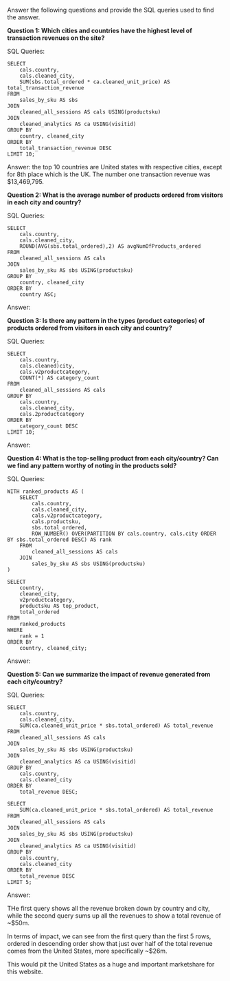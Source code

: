 Answer the following questions and provide the SQL queries used to find the answer.

    
**Question 1: Which cities and countries have the highest level of transaction revenues on the site?**


SQL Queries:

```
SELECT
	cals.country,
	cals.cleaned_city,
	SUM(sbs.total_ordered * ca.cleaned_unit_price) AS total_transaction_revenue
FROM
	sales_by_sku AS sbs
JOIN
	cleaned_all_sessions AS cals USING(productsku)
JOIN
	cleaned_analytics AS ca USING(visitid)
GROUP BY
	country, cleaned_city
ORDER BY
	total_transaction_revenue DESC
LIMIT 10;
```

Answer: the top 10 countries are United states with respective cities, except for 8th place which is the UK. The number one transaction revenue was $13,469,795.


**Question 2: What is the average number of products ordered from visitors in each city and country?**


SQL Queries:
```
SELECT
	cals.country,
	cals.cleaned_city,
	ROUND(AVG(sbs.total_ordered),2) AS avgNumOfProducts_ordered
FROM
	cleaned_all_sessions AS cals
JOIN
	sales_by_sku AS sbs USING(productsku)
GROUP BY
	country, cleaned_city
ORDER BY
	country ASC;
```

Answer:



**Question 3: Is there any pattern in the types (product categories) of products ordered from visitors in each city and country?**


SQL Queries:

```
SELECT
    cals.country,
    cals.cleaned)city,
    cals.v2productcategory,
    COUNT(*) AS category_count
FROM
    cleaned_all_sessions AS cals
GROUP BY
    cals.country, 
	cals.cleaned_city, 
	cals.2productcategory
ORDER BY
    category_count DESC
LIMIT 10;
```


Answer:



**Question 4: What is the top-selling product from each city/country? Can we find any pattern worthy of noting in the products sold?**


SQL Queries:

```
WITH ranked_products AS (
    SELECT
        cals.country,
        cals.cleaned_city,
        cals.v2productcategory,
        cals.productsku,
        sbs.total_ordered,
        ROW_NUMBER() OVER(PARTITION BY cals.country, cals.city ORDER BY sbs.total_ordered DESC) AS rank
    FROM
        cleaned_all_sessions AS cals
    JOIN
        sales_by_sku AS sbs USING(productsku)
)

SELECT
    country,
    cleaned_city,
    v2productcategory,
    productsku AS top_product,
    total_ordered
FROM
    ranked_products
WHERE
    rank = 1
ORDER BY
    country, cleaned_city;
```

Answer:



**Question 5: Can we summarize the impact of revenue generated from each city/country?**

SQL Queries:

```
SELECT
    cals.country,
    cals.cleaned_city,
    SUM(ca.cleaned_unit_price * sbs.total_ordered) AS total_revenue
FROM
    cleaned_all_sessions AS cals
JOIN
    sales_by_sku AS sbs USING(productsku)
JOIN
    cleaned_analytics AS ca USING(visitid)
GROUP BY
    cals.country, 
    cals.cleaned_city
ORDER BY
    total_revenue DESC;
```
```
SELECT
    SUM(ca.cleaned_unit_price * sbs.total_ordered) AS total_revenue
FROM
    cleaned_all_sessions AS cals
JOIN
	sales_by_sku AS sbs USING(productsku)
JOIN
    cleaned_analytics AS ca USING(visitid)
GROUP BY
	cals.country,
	cals.cleaned_city
ORDER BY
    total_revenue DESC
LIMIT 5;

```

Answer:

THe first query shows all the revenue broken down by country and city, while the second query sums up all the revenues to show a total revenue of ~$50m. 

In terms of impact, we can see from the first query than the first 5 rows, ordered in descending order show that just over half of the total revenue comes from the United States, more specifically ~$26m.

This would pit the United States as a huge and important marketshare for this website.




